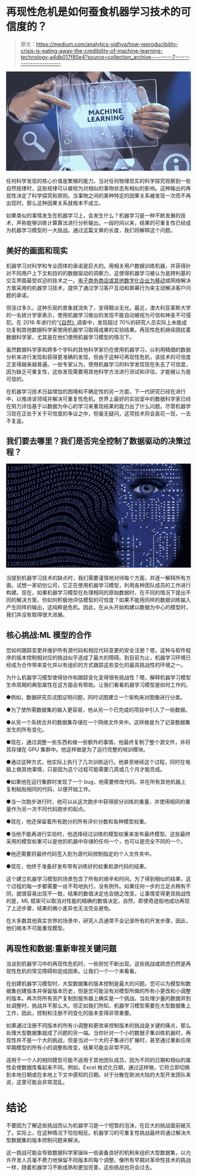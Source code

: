 # 再现性危机是如何蚕食机器学习技术的可信度的？

> 原文：<https://medium.com/analytics-vidhya/how-reproducibility-crisis-is-eating-away-the-credibility-of-machine-learning-technology-a4db017f85e4?source=collection_archive---------7----------------------->

![](img/ce21cdbf568bbe984c61ca158ae61f66.png)

任何科学发现的核心价值是繁殖的能力。当对任何物理现实的科学探究观察到一些自然规律时，这些规律可以被视为对相似的事物状态有相似的影响。这种输出的再现性决定了科学探究和原则。当事物之间的某种特定的因果关系被发现一次而不再出现时，那么这种因果关系就根本不成立。

如果类似的事情发生在机器学习上，会发生什么？机器学习是一种不断发展的技术，声称能够训练计算算法进行分析输出。一段时间以来，结果的可重复性已经成为机器学习模型的一大挑战。通过这篇文章的长度，我们将解释这个问题。

## **美好的画面和现实**

机器学习对科学和专业团体的承诺是巨大的。用相关用户数据训练机器，并获得针对不同用户上下文和目的的数据驱动的洞察力，这使得机器学习被认为是跨利基的交互界面最受欢迎的技术之一。[电子商务商店或其他数字化企业为移动](https://www.cmarix.com/leverage-the-hidden-potent-of-machine-learning-for-mobile-apps/)或网络解决方案采用的机器学习技术，提供了通过学习客户互动和屏幕行为来主动解决客户问题的承诺。

但没过多久，这种乐观的景象就消失了，变得黯淡无光。最近，澳大利亚莱斯大学的一名统计学家表示，使用机器学习做出的发现不能自动被视为可信和神圣不可侵犯。在 2016 年进行的“[《自然》](https://www.nature.com/news/1-500-scientists-lift-the-lid-on-reproducibility-1.19970?source=post_page---------------------------)调查中，发现超过 70%的研究人员实际上未能成功复制其他数据科学家使用机器学习取得成果的实验结果。再现性危机继续困扰着数据科学家，尤其是在他们使用机器学习模型的情况下。

虽然数据科学家和跨多个学科的其他科学家仍在使用机器学习，以利用精细的数据分析来进行发现和获得更准确的发现，但由于这种可再现性危机，该技术的可信度正变得越来越普遍。一些专家认为，使用机器学习的科学发现现在失去了可信度，因为缺乏可重复性，这些发现需要用其他科学方法进行测试和评估，才能被认为是可信的。

在机器学习技术日益增加的困境和不确定性的另一方面，下一代研究已经在进行中，以推进该领域并解决可重复性危机。世界上最好的实验室中的数据科学家已经在努力评估基于以数据为中心的学习来重现结果的能力出了什么问题。尽管机器学习现在正处于关于可信度的争议之中，但毫无疑问，这项技术将会昙花一现，一去不复返。

## 我们要去哪里？我们是否完全控制了数据驱动的决策过程？

![](img/bb78391055dd56966efac2f3321317b4.png)

当提到机器学习技术的缺点时，我们需要谨慎地对待每个方面，并逐一解释所有方面。试想一家初创公司，它正在使用机器学习模型，利用各种团队成员的工作进行构建。现在，如果机器学习模型在处理相同的原始数据时，在不同的情况下提出不同的解决方案，你如何积极地评估模型的可信度？如果不能用同样的数据训练输入产生同样的输出，这纯粹是危机。因此，在从头开始构建以数据为中心的模型时，我们并没有取得很大进展。

## **核心挑战:ML 模型的合作**

您如何跟踪变更并维护所有源代码和相应代码变更的安全注册？嗯，这种与软件程序的版本控制相对应的挑战似乎造成了最大的障碍。到目前为止，机器学习环境已经成为合作带来变化并以有组织的方式跟踪这些变化的最具挑战性的环境之一。

为什么机器学习模型使得协作和跟踪变化变得很有挑战性？嗯，解释机器学习模型生命周期的典型属性在这方面会有帮助。让我们看看机器学习模型是如何工作的。

●例如，数据研究员试图证明问题，同时试图建立一个架构来对图像进行分类。

●为了使所需数据集的输入更容易，他从另一个已完成的项目中引入了一些数据。

●从另一个系统合并的数据集存储在一个网络文件夹中。这样做是为了记录数据集发生的所有变化。

●现在，通过调整一些东西和做一些额外的事情，他最终复制了整个源文件，并将其存储在 GPU 集群中。他这样做是为了运行完整的培训模块。

●通过这种方式，他实际上执行了几次训练运行。他甚至继续这个过程，同时在电脑上做其他事情，只是因为这个过程可能需要几周或几个月才能完成。

●如果他在运行集群时发现了一个 bug，他需要修改代码，并在所有其他机器上复制粘贴相同的代码，以便开始工作。

●当一次跑步进行时，他可以从这次跑步中获得部分训练的重量，并使用相同的重量作为另一次不同代码跑步的起点。

●现在，他还保留着所有跑分的所有评价分数和各种模型权重。

●当他不能再进行实验时，他选择经过训练的模型权重来发布最终模型。这些最终采用的模型权重可以是他的机器中存储的任何一个，也可以是完全不同的一个。

●他还需要将最终代码签入到为源代码控制指定的个人文件夹中。

●现在，他终于准备好发布带有训练好的权重和源代码的结果。

这个建立机器学习模型的场景包含了所有的艰辛和时间。为了得到相似的结果，这个过程的每一步都需要一丝不苟地执行，没有例外。如果任何一步的立足点稍有不同，就很容易出现不一致，结果的数值决定也会随之改变。让事情变得更具挑战性的是，ML 框架可以取消对性能的精确的数值决定。自然，即使奇迹般地成功再现了上述步骤，结果的微小差异也无法完全避免。

在大多数其他真实世界的场景中，研究人员通常不会记录所有的开发步骤，因此，他们根本不可能重现模型。

## **再现性和数据:重新审视关键问题**

当谈到机器学习中的再现性危机时，一些担忧不断出现。这些挑战或顾虑仍然是再现性危机的常见障碍和促成因素。让我们一个一个来看看。

在创建机器学习模型时，大型数据集的版本控制是最大的问题。您可以为模型和数据集创建版本并保留版本历史，但是您可能没有对模型所做的所有小更改和小调整的版本。再次将所有资产复制到服务器上确实是一个挑战。当处理少量的数据并到处调整时，挑战并不那么大。但正如我们所知，机器学习模型需要在大型数据集上工作，因此，控制和注册不同变化的版本变得非常重要。

如果通过注册不同版本的所有小调整和更改来控制版本的挑战是关键的痛点，那么处理大型数据集就成了问题的另一端。当你针对一个小的数据子集训练机器时，再现性并不是一个大的挑战，但是当对一个大的子集进行扩展时，甚至通过重新应用早期模型的所有小的调整和改变，结果可能会非常不同。

适用于一个人的相同模型可能不适用于其他团队成员，因为不同的日期和相似的属性会使数据库看起来不同。例如，Excel 格式化日期，通过这样做，它将立即切换到本地日期或在本地上下文中感知的日期。对于分散在欧洲大陆的大型开发团队来说，这里可能会非常混乱。

# **结论**

不要因为了解这些挑战而认为机器学习是一个短暂的泡沫，在巨大的挑战面前破灭了。实际上，在这种情况下恰恰相反。机器学习的可重复性挑战最终将通过解决大型数据集的版本控制问题来解决。

这一挑战可能会导致数据科学家操纵一些装备良好的机制来组织大型数据集，以允许开发人员毫不费力地保留不同版本的每个调整。像所有早期对革命性技术的挑战一样，随着机器学习不断成熟和更加完善，这些挑战也将会过去。